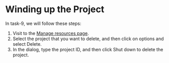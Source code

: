 # Winding up the Project

In task-9, we will follow these steps:

1. Visit to the [Manage resources page](https://console.cloud.google.com/iam-admin/projects?_ga=2.121770059.1153267801.1621460753-1038771471.1596497232).
2. Select the project that you want to delete, and then click on options and select Delete.
3. In the dialog, type the project ID, and then click Shut down to delete the project.

